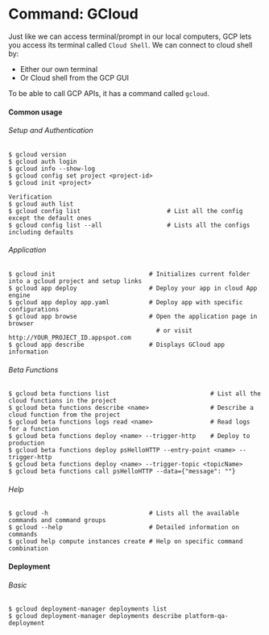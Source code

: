 # Command: GCloud

Just like we can access terminal/prompt in our local computers, GCP lets you access its terminal called `Cloud Shell`. We can connect to cloud shell by:

* Either our own terminal
* Or Cloud shell from the GCP GUI

To be able to call GCP APIs, it has a command called `gcloud`.

#### Common usage

###### Setup and Authentication

```
$ gcloud version
$ gcloud auth login
$ gcloud info --show-log
$ gcloud config set project <project-id>
$ gcloud init <project>

Verification
$ gcloud auth list
$ gcloud config list                        # List all the config except the default ones
$ gcloud config list --all                  # Lists all the configs including defaults
```

###### Application

```
$ gcloud init                          # Initializes current folder into a gcloud project and setup links
$ gcloud app deploy                    # Deploy your app in cloud App engine
$ gcloud app deploy app.yaml           # Deploy app with specific configurations
$ gcloud app browse                    # Open the application page in browser
                                         # or visit http://YOUR_PROJECT_ID.appspot.com
$ gcloud app describe                  # Displays GCloud app information
```

###### Beta Functions

```
$ gcloud beta functions list                            # List all the cloud functions in the project
$ gcloud beta functions describe <name>                 # Describe a cloud function from the project
$ gcloud beta functions logs read <name>                # Read logs for a function
$ gcloud beta functions deploy <name> --trigger-http    # Deploy to production
$ gcloud beta functions deploy psHelloHTTP --entry-point <name> --trigger-http
$ gcloud beta functions deploy <name> --trigger-topic <topicName>
$ gcloud beta functions call psHelloHTTP --data={"message": ""}
```

###### Help

```
$ gcloud -h                            # Lists all the available commands and command groups
$ gcloud --help                        # Detailed information on commands
$ gcloud help compute instances create # Help on specific command combination
```

#### Deployment

###### Basic

```
$ gcloud deployment-manager deployments list
$ gcloud deployment-manager deployments describe platform-qa-deployment
```



